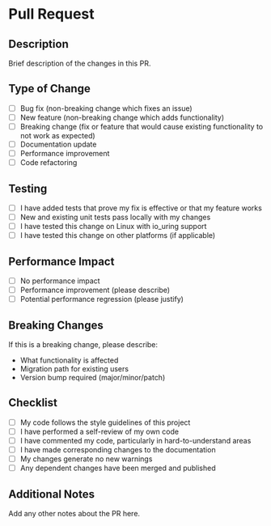 # Pull Request

## Description

Brief description of the changes in this PR.

## Type of Change

- [ ] Bug fix (non-breaking change which fixes an issue)
- [ ] New feature (non-breaking change which adds functionality)
- [ ] Breaking change (fix or feature that would cause existing functionality to not work as expected)
- [ ] Documentation update
- [ ] Performance improvement
- [ ] Code refactoring

## Testing

- [ ] I have added tests that prove my fix is effective or that my feature works
- [ ] New and existing unit tests pass locally with my changes
- [ ] I have tested this change on Linux with io_uring support
- [ ] I have tested this change on other platforms (if applicable)

## Performance Impact

- [ ] No performance impact
- [ ] Performance improvement (please describe)
- [ ] Potential performance regression (please justify)

## Breaking Changes

If this is a breaking change, please describe:
- What functionality is affected
- Migration path for existing users
- Version bump required (major/minor/patch)

## Checklist

- [ ] My code follows the style guidelines of this project
- [ ] I have performed a self-review of my own code
- [ ] I have commented my code, particularly in hard-to-understand areas
- [ ] I have made corresponding changes to the documentation
- [ ] My changes generate no new warnings
- [ ] Any dependent changes have been merged and published

## Additional Notes

Add any other notes about the PR here.